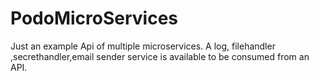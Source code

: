 # PodoMicroServices
Just an example Api of multiple microservices. A log, filehandler ,secrethandler,email sender service is available to be consumed from an API.
